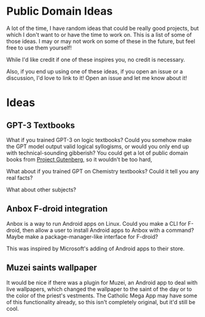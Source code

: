 # Public Domain Ideas

A lot of the time, I have random ideas that could be really good projects, but which I don't want to or have the time to work on. This is a list of some of those ideas. I may or may not work on some of these in the future, but feel free to use them yourself!

While I'd like credit if one of these inspires you, no credit is necessary.

Also, if you end up using one of these ideas, if you open an issue or a discussion, I'd love to link to it! Open an issue and let me know about it!

# Ideas

## GPT-3 Textbooks

What if you trained GPT-3 on logic textbooks? Could you somehow make the GPT model output valid logical syllogisms, or would you only end up with technical-sounding gibberish? You could get a lot of public domain books from [Project Gutenberg](https://gutenberg.org/), so it wouldn't be too hard,

What about if you trained GPT on Chemistry textbooks? Could it tell you any real facts?

What about other subjects?

## Anbox F-droid integration

Anbox is a way to run Android apps on Linux. Could you make a CLI for F-droid, then allow a user to install Android apps to Anbox with a command? Maybe make a package-manager-like interface for F-droid?

This was inspired by Microsoft's adding of Android apps to their store.

## Muzei saints wallpaper

It would be nice if there was a plugin for Muzei, an Android app to deal with live wallpapers, which changed the wallpaper to the saint of the day or to the color of the priest's vestments. The Catholic Mega App may have some of this functionality already, so this isn't completely original, but it'd still be cool.

